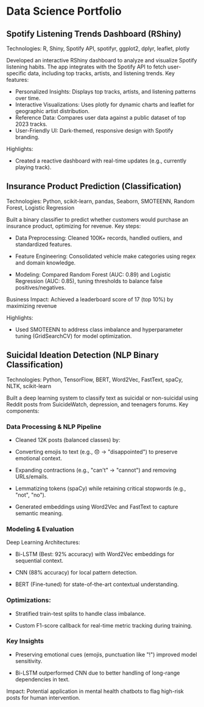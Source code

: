 # Data Science Portfolio

## Spotify Listening Trends Dashboard (RShiny)
Technologies: R, Shiny, Spotify API, spotifyr, ggplot2, dplyr, leaflet, plotly

Developed an interactive RShiny dashboard to analyze and visualize Spotify listening habits. The app integrates with the Spotify API to fetch user-specific data, including top tracks, artists, and listening trends. Key features:

- Personalized Insights: Displays top tracks, artists, and listening patterns over time.
- Interactive Visualizations: Uses plotly for dynamic charts and leaflet for geographic artist distribution.
- Reference Data: Compares user data against a public dataset of top 2023 tracks.
- User-Friendly UI: Dark-themed, responsive design with Spotify branding.

Highlights:
- Created a reactive dashboard with real-time updates (e.g., currently playing track).

## Insurance Product Prediction (Classification)
Technologies: Python, scikit-learn, pandas, Seaborn, SMOTEENN, Random Forest, Logistic Regression

Built a binary classifier to predict whether customers would purchase an insurance product, optimizing for revenue. Key steps:

- Data Preprocessing: Cleaned 100K+ records, handled outliers, and standardized features.

- Feature Engineering: Consolidated vehicle make categories using regex and domain knowledge.

- Modeling: Compared Random Forest (AUC: 0.89) and Logistic Regression (AUC: 0.85), tuning thresholds to balance false positives/negatives.

Business Impact: Achieved a leaderboard score of 17 (top 10%) by maximizing revenue 

Highlights:
- Used SMOTEENN to address class imbalance and hyperparameter tuning (GridSearchCV) for model optimization.


## Suicidal Ideation Detection (NLP Binary Classification)
Technologies: Python, TensorFlow, BERT, Word2Vec, FastText, spaCy, NLTK, scikit-learn

Built a deep learning system to classify text as suicidal or non-suicidal using Reddit posts from SuicideWatch, depression, and teenagers forums. Key components:

### Data Processing & NLP Pipeline
- Cleaned 12K posts (balanced classes) by:

- Converting emojis to text (e.g., 😞 → "disappointed") to preserve emotional context.

- Expanding contractions (e.g., "can't" → "cannot") and removing URLs/emails.

- Lemmatizing tokens (spaCy) while retaining critical stopwords (e.g., "not", "no").

- Generated embeddings using Word2Vec and FastText to capture semantic meaning.

### Modeling & Evaluation
Deep Learning Architectures:

- Bi-LSTM (Best: 92% accuracy) with Word2Vec embeddings for sequential context.

- CNN (88% accuracy) for local pattern detection.

- BERT (Fine-tuned) for state-of-the-art contextual understanding.

### Optimizations:

- Stratified train-test splits to handle class imbalance.

- Custom F1-score callback for real-time metric tracking during training.

### Key Insights
- Preserving emotional cues (emojis, punctuation like "!") improved model sensitivity.

- Bi-LSTM outperformed CNN due to better handling of long-range dependencies in text.

Impact: Potential application in mental health chatbots to flag high-risk posts for human intervention.
